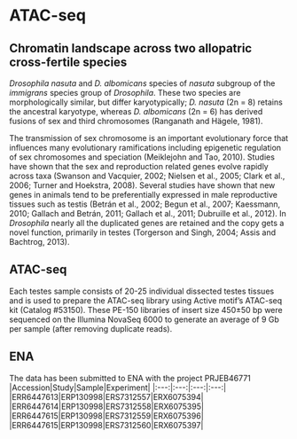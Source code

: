 # ATAC-seq
## Chromatin landscape across two allopatric cross-fertile species
_Drosophila nasuta_ and _D. albomicans_ species of _nasuta_ subgroup of the _immigrans_ species group of _Drosophila_. These two species are morphologically similar, but differ karyotypically; _D. nasuta_ (2n = 8) retains the ancestral karyotype, whereas _D. albomicans_ (2n = 6) has derived fusions of sex and third chromosomes (Ranganath and Hägele, 1981).  

The transmission of sex chromosome is an important evolutionary force that influences many evolutionary ramifications including epigenetic regulation of sex chromosomes and speciation (Meiklejohn and Tao, 2010). Studies have shown that the sex and reproduction related genes evolve rapidly across taxa (Swanson and Vacquier, 2002; Nielsen et al., 2005; Clark et al., 2006; Turner and Hoekstra, 2008). Several studies have shown that new genes in animals tend to be preferentially expressed in male reproductive tissues such as testis (Betrán et al., 2002; Begun et al., 2007; Kaessmann, 2010; Gallach and Betrán, 2011; Gallach et al., 2011; Dubruille et al., 2012). In _Drosophila_ nearly all the duplicated genes are retained and the copy gets a novel function, primarily in testes (Torgerson and Singh, 2004; Assis and Bachtrog, 2013). 

## ATAC-seq
Each testes sample consists of 20-25 individual dissected testes tissues and is used to prepare the ATAC-seq library using Active motif’s ATAC-seq kit (Catalog #53150). These PE-150 libraries of insert size 450±50 bp were sequenced on the Illumina NovaSeq 6000 to generate an average of 9 Gb per sample (after removing duplicate reads).

## ENA
The data has been submitted to ENA with the project PRJEB46771
|Accession|Study|Sample|Experiment|
|:---:|:---:|:---:|:---:|
|ERR6447613|ERP130998|ERS7312557|ERX6075394|
|ERR6447614|ERP130998|ERS7312558|ERX6075395|
|ERR6447615|ERP130998|ERS7312559|ERX6075396|
|ERR6447615|ERP130998|ERS7312560|ERX6075397|
